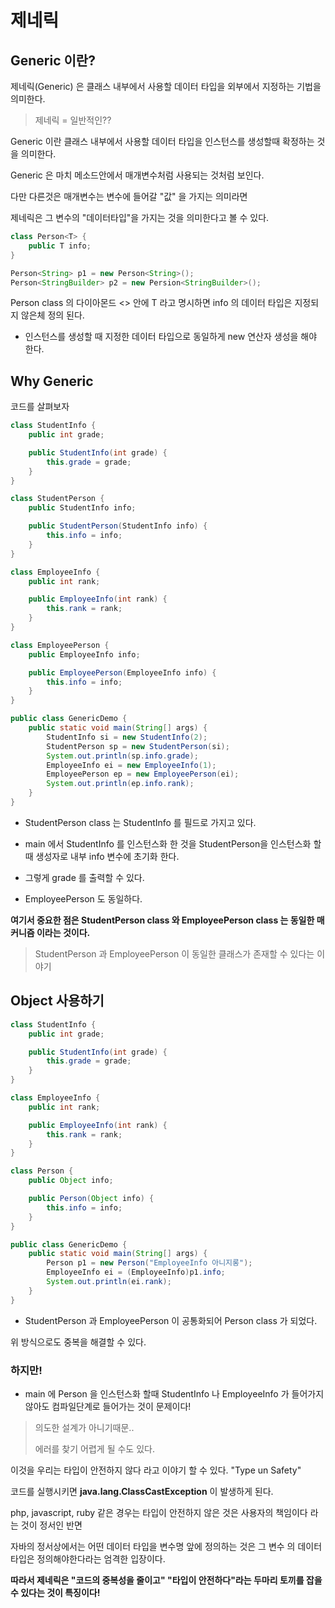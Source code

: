 # 제네릭



## Generic 이란?

제네릭(Generic) 은 클래스 내부에서 사용할 데이터 타입을 외부에서 지정하는 기법을 의미한다. 

> 제네릭 = 일반적인??



Generic 이란 클래스 내부에서 사용할 데이터 타입을 인스턴스를 생성할때 확정하는 것을 의미한다. 

Generic 은 마치 메소드안에서  매개변수처럼 사용되는 것처럼 보인다.

다만 다른것은 매개변수는 변수에 들어갈 "값" 을 가지는 의미라면

제네릭은 그 변수의 "데이터타입"을 가지는 것을 의미한다고 볼 수 있다. 



```java
class Person<T> {
	public T info;
}

Person<String> p1 = new Person<String>();
Person<StringBuilder> p2 = new Persion<StringBuilder>();
```

Person class 의 다이아몬드 <> 안에 T 라고 명시하면 info 의 데이터 타입은 지정되지 않은체 정의 된다. 

- 인스턴스를 생성할 때 지정한 데이터 타입으로 동일하게 new 연산자 생성을 해야 한다. 



## Why Generic

코드를 살펴보자

```java
class StudentInfo {
    public int grade;

    public StudentInfo(int grade) {
        this.grade = grade;
    }
}

class StudentPerson {
    public StudentInfo info;

    public StudentPerson(StudentInfo info) {
        this.info = info;
    }
}

class EmployeeInfo {
    public int rank;

    public EmployeeInfo(int rank) {
        this.rank = rank;
    }
}

class EmployeePerson {
    public EmployeeInfo info;

    public EmployeePerson(EmployeeInfo info) {
        this.info = info;
    }
}

public class GenericDemo {
    public static void main(String[] args) {
        StudentInfo si = new StudentInfo(2);
        StudentPerson sp = new StudentPerson(si);
        System.out.println(sp.info.grade);
        EmployeeInfo ei = new EmployeeInfo(1);
        EmployeePerson ep = new EmployeePerson(ei);
        System.out.println(ep.info.rank);
    }
}

```

- StudentPerson class 는 StudentInfo 를 필드로 가지고 있다. 
- main 에서 StudentInfo 를 인스턴스화 한 것을 StudentPerson을 인스턴스화 할때 생성자로 내부 info 변수에 초기화 한다.
- 그렇게 grade 를 출력할 수 있다.



- EmployeePerson 도 동일하다.



**여기서 중요한 점은 StudentPerson class 와 EmployeePerson class 는 동일한 매커니즘 이라는 것이다.**

> StudentPerson 과 EmployeePerson 이 동일한 클래스가 존재할 수 있다는 이야기



## Object 사용하기

```java
class StudentInfo {
    public int grade;

    public StudentInfo(int grade) {
        this.grade = grade;
    }
}

class EmployeeInfo {
    public int rank;

    public EmployeeInfo(int rank) {
        this.rank = rank;
    }
}

class Person {
    public Object info;

    public Person(Object info) {
        this.info = info;
    }
}

public class GenericDemo {
    public static void main(String[] args) {
        Person p1 = new Person("EmployeeInfo 아니지롱");
        EmployeeInfo ei = (EmployeeInfo)p1.info;
        System.out.println(ei.rank);
    }
}
```

- StudentPerson 과 EmployeePerson 이 공통화되어 Person class 가 되었다. 

위 방식으로도 중복을 해결할 수 있다. 

### 하지만!

- main 에 Person 을 인스턴스화 할때 StudentInfo 나 EmployeeInfo 가 들어가지 않아도 컴파일단계로 들어가는 것이 문제이다!

> 의도한 설계가 아니기때문..
>
> 에러를 찾기 어렵게 될 수도 있다.

이것을 우리는 타입이 안전하지 않다 라고 이야기 할 수 있다. "Type un Safety"

코드를 실행시키면 **java.lang.ClassCastException** 이 발생하게 된다. 



php, javascript, ruby 같은 경우는 타입이 안전하지 않은 것은 사용자의 책임이다 라는 것이 정서인 반면

자바의 정서상에서는 어떤 데이터 타입을 변수명 앞에 정의하는 것은 그 변수 의 데이터 타입은 정의해야한다라는 엄격한 입장이다. 

**따라서 제네릭은 "코드의 중복성을 줄이고" "타입이 안전하다"라는 두마리 토끼를 잡을 수 있다는 것이 특징이다!**

